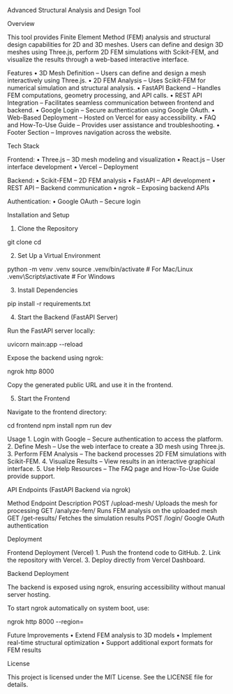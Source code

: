 Advanced Structural Analysis and Design Tool

Overview

This tool provides Finite Element Method (FEM) analysis and structural design capabilities for 2D and 3D meshes. Users can define and design 3D meshes using Three.js, perform 2D FEM simulations with Scikit-FEM, and visualize the results through a web-based interactive interface.

Features
	•	3D Mesh Definition – Users can define and design a mesh interactively using Three.js.
	•	2D FEM Analysis – Uses Scikit-FEM for numerical simulation and structural analysis.
	•	FastAPI Backend – Handles FEM computations, geometry processing, and API calls.
	•	REST API Integration – Facilitates seamless communication between frontend and backend.
	•	Google Login – Secure authentication using Google OAuth.
	•	Web-Based Deployment – Hosted on Vercel for easy accessibility.
	•	FAQ and How-To-Use Guide – Provides user assistance and troubleshooting.
	•	Footer Section – Improves navigation across the website.

Tech Stack

Frontend:
	•	Three.js – 3D mesh modeling and visualization
	•	React.js – User interface development
	•	Vercel – Deployment

Backend:
	•	Scikit-FEM – 2D FEM analysis
	•	FastAPI – API development
	•	REST API – Backend communication
	•	ngrok – Exposing backend APIs

Authentication:
	•	Google OAuth – Secure login

Installation and Setup

1. Clone the Repository

git clone <repository-url>
cd <repository-folder>

2. Set Up a Virtual Environment

python -m venv .venv
source .venv/bin/activate  # For Mac/Linux
.venv\Scripts\activate      # For Windows

3. Install Dependencies

pip install -r requirements.txt

4. Start the Backend (FastAPI Server)

Run the FastAPI server locally:

uvicorn main:app --reload

Expose the backend using ngrok:

ngrok http 8000

Copy the generated public URL and use it in the frontend.

5. Start the Frontend

Navigate to the frontend directory:

cd frontend
npm install
npm run dev

Usage
	1.	Login with Google – Secure authentication to access the platform.
	2.	Define Mesh – Use the web interface to create a 3D mesh using Three.js.
	3.	Perform FEM Analysis – The backend processes 2D FEM simulations with Scikit-FEM.
	4.	Visualize Results – View results in an interactive graphical interface.
	5.	Use Help Resources – The FAQ page and How-To-Use Guide provide support.

API Endpoints (FastAPI Backend via ngrok)

Method	Endpoint	Description
POST	/upload-mesh/	Uploads the mesh for processing
GET	/analyze-fem/	Runs FEM analysis on the uploaded mesh
GET	/get-results/	Fetches the simulation results
POST	/login/	Google OAuth authentication

Deployment

Frontend Deployment (Vercel)
	1.	Push the frontend code to GitHub.
	2.	Link the repository with Vercel.
	3.	Deploy directly from Vercel Dashboard.

Backend Deployment

The backend is exposed using ngrok, ensuring accessibility without manual server hosting.

To start ngrok automatically on system boot, use:

ngrok http 8000 --region=<preferred-region>

Future Improvements
	•	Extend FEM analysis to 3D models
	•	Implement real-time structural optimization
	•	Support additional export formats for FEM results

License

This project is licensed under the MIT License. See the LICENSE file for details.
